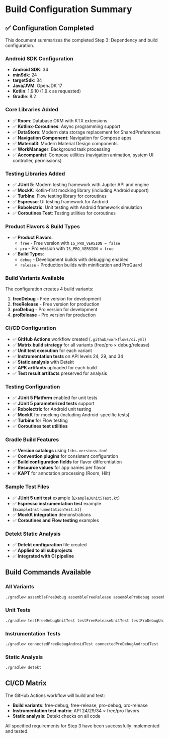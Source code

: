 # Build Configuration Summary

## ✅ Configuration Completed

This document summarizes the completed Step 3: Dependency and build configuration.

### Android SDK Configuration
- **Android SDK**: 34
- **minSdk**: 24  
- **targetSdk**: 34
- **Java/JVM**: OpenJDK 17
- **Kotlin**: 1.9.10 (1.9.x as requested)
- **Gradle**: 8.2

### Core Libraries Added
- ✅ **Room**: Database ORM with KTX extensions
- ✅ **Kotlinx-Coroutines**: Async programming support  
- ✅ **DataStore**: Modern data storage replacement for SharedPreferences
- ✅ **Navigation Component**: Navigation for Compose apps
- ✅ **Material3**: Modern Material Design components
- ✅ **WorkManager**: Background task processing
- ✅ **Accompanist**: Compose utilities (navigation animation, system UI controller, permissions)

### Testing Libraries Added
- ✅ **JUnit 5**: Modern testing framework with Jupiter API and engine  
- ✅ **MockK**: Kotlin-first mocking library (including Android support)
- ✅ **Turbine**: Flow testing library for coroutines
- ✅ **Espresso**: UI testing framework for Android
- ✅ **Robolectric**: Unit testing with Android framework simulation
- ✅ **Coroutines Test**: Testing utilities for coroutines

### Product Flavors & Build Types
- ✅ **Product Flavors**: 
  - `free` - Free version with `IS_PRO_VERSION = false`
  - `pro` - Pro version with `IS_PRO_VERSION = true`
- ✅ **Build Types**:
  - `debug` - Development builds with debugging enabled
  - `release` - Production builds with minification and ProGuard

### Build Variants Available
The configuration creates 4 build variants:
1. **freeDebug** - Free version for development
2. **freeRelease** - Free version for production  
3. **proDebug** - Pro version for development
4. **proRelease** - Pro version for production

### CI/CD Configuration  
- ✅ **GitHub Actions** workflow created (`.github/workflows/ci.yml`)
- ✅ **Matrix build strategy** for all variants (free/pro × debug/release)
- ✅ **Unit test execution** for each variant
- ✅ **Instrumentation tests** on API levels 24, 29, and 34
- ✅ **Static analysis** with Detekt
- ✅ **APK artifacts** uploaded for each build
- ✅ **Test result artifacts** preserved for analysis

### Testing Configuration
- ✅ **JUnit 5 Platform** enabled for unit tests
- ✅ **JUnit 5 parameterized tests** support  
- ✅ **Robolectric** for Android unit testing
- ✅ **MockK** for mocking (including Android-specific tests)
- ✅ **Turbine** for Flow testing
- ✅ **Coroutines test utilities**

### Gradle Build Features
- ✅ **Version catalogs** using `libs.versions.toml`
- ✅ **Convention plugins** for consistent configuration
- ✅ **Build configuration fields** for flavor differentiation
- ✅ **Resource values** for app names per flavor
- ✅ **KAPT** for annotation processing (Room, Hilt)

### Sample Test Files
- ✅ **JUnit 5 unit test** example (`ExampleJUnit5Test.kt`)
- ✅ **Espresso instrumentation test** example (`ExampleInstrumentationTest.kt`)
- ✅ **MockK integration** demonstrations
- ✅ **Coroutines and Flow testing** examples

### Detekt Static Analysis  
- ✅ **Detekt configuration** file created
- ✅ **Applied to all subprojects**
- ✅ **Integrated with CI pipeline**

## Build Commands Available

### All Variants
```bash
./gradlew assembleFreeDebug assembleFreeRelease assembleProDebug assembleProRelease
```

### Unit Tests  
```bash
./gradlew testFreeDebugUnitTest testFreeReleaseUnitTest testProDebugUnitTest testProReleaseUnitTest
```

### Instrumentation Tests
```bash
./gradlew connectedFreeDebugAndroidTest connectedProDebugAndroidTest  
```

### Static Analysis
```bash
./gradlew detekt
```

## CI/CD Matrix
The GitHub Actions workflow will build and test:
- **Build variants**: free-debug, free-release, pro-debug, pro-release
- **Instrumentation test matrix**: API 24/29/34 × free/pro flavors
- **Static analysis**: Detekt checks on all code

All specified requirements for Step 3 have been successfully implemented and tested.
